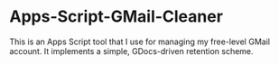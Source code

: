 Apps-Script-GMail-Cleaner
=========================

This is an Apps Script tool that I use for managing my free-level GMail account. It implements a simple, GDocs-driven retention scheme.
